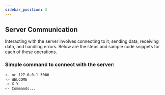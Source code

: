 ```yaml
---
sidebar_position: 3
---
```


## Server Communication

Interacting with the server involves connecting to it, sending data, receiving data, and handling errors. Below are the steps and sample code snippets for each of these operations.

### Simple command to connect with the server:
```sh
<- nc 127.0.0.1 3000
-> WELCOME
-> X Y
<- Commands...
```

